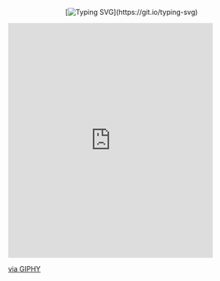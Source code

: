 <div align="center">
  
[![Typing SVG](https://readme-typing-svg.demolab.com?font=Fira+Code&size=20&pause=1000&lines=Hello+there!)](https://git.io/typing-svg)

</div>

<iframe src="https://giphy.com/embed/6XuA2WMKsgqS4" width="418" height="480" frameBorder="0" class="giphy-embed" allowFullScreen></iframe><p><a href="https://giphy.com/gifs/tree-miami-hotline-6XuA2WMKsgqS4">via GIPHY</a></p>
